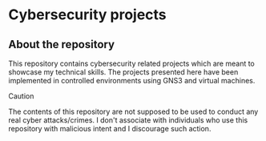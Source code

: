 # Cybersecurity projects

## About the repository
This repository contains cybersecurity related projects which are meant to showcase my technical skills.
The projects presented here have been implemented in controlled environments using GNS3 and virtual machines.

> [!CAUTION]
> The contents of this repository are not supposed to be used to conduct any real cyber attacks/crimes. I don't associate with individuals who use this repository with malicious intent and I discourage such action.
